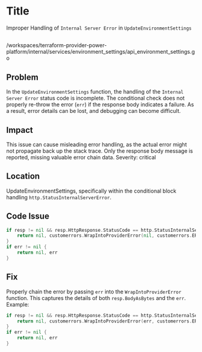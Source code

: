 # Title

Improper Handling of `Internal Server Error` in `UpdateEnvironmentSettings`

##

/workspaces/terraform-provider-power-platform/internal/services/environment_settings/api_environment_settings.go

## Problem

In the `UpdateEnvironmentSettings` function, the handling of the `Internal Server Error` status code is incomplete. The conditional check does not properly re-throw the error (`err`) if the response body indicates a failure. As a result, error details can be lost, and debugging can become difficult.

## Impact

This issue can cause misleading error handling, as the actual error might not propagate back up the stack trace. Only the response body message is reported, missing valuable error chain data. Severity: critical

## Location

UpdateEnvironmentSettings, specifically within the conditional block handling `http.StatusInternalServerError`.

## Code Issue

```go
if resp != nil && resp.HttpResponse.StatusCode == http.StatusInternalServerError {
    return nil, customerrors.WrapIntoProviderError(nil, customerrors.ERROR_ENVIRONMENT_SETTINGS_FAILED, string(resp.BodyAsBytes))
}
if err != nil {
    return nil, err
}
```

## Fix

Properly chain the error by passing `err` into the `WrapIntoProviderError` function. This captures the details of both `resp.BodyAsBytes` and the `err`. Example:

```go
if resp != nil && resp.HttpResponse.StatusCode == http.StatusInternalServerError {
    return nil, customerrors.WrapIntoProviderError(err, customerrors.ERROR_ENVIRONMENT_SETTINGS_FAILED, string(resp.BodyAsBytes))
}
if err != nil {
    return nil, err
}
```